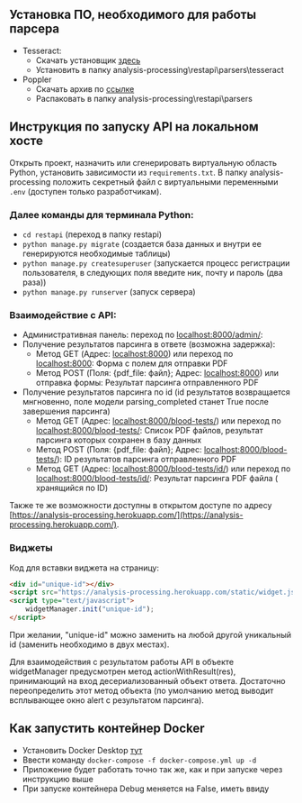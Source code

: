 ﻿## Установка ПО, необходимого для работы парсера

- Tesseract:
    - Скачать установщик [здесь](https://github.com/UB-Mannheim/tesseract/wiki)
    - Установить в папку analysis-processing\restapi\parsers\tesseract
- Poppler 
    - Скачать архив по [ссылке](https://drive.google.com/u/0/uc?id=1WU8SBkhBv_wx-dcNvztpaONI3_N29Cnj&export=download)
    - Распаковать в папку analysis-processing\restapi\parsers

## Инструкция по запуску API на локальном хосте

Открыть проект, назначить или сгенерировать виртуальную область Python, установить зависимости из `requirements.txt`. В
папку analysis-processing положить секретный файл с виртуальными переменными `.env` (доступен только разработчикам).

### Далее команды для терминала Python:

- `cd restapi` (переход в папку restapi)
- `python manage.py migrate` (создается база данных и внутри ее генерируются необходимые таблицы)
- `python manage.py createsuperuser` (запускается процесс регистрации пользователя, в следующих поля введите ник, почту
  и пароль (два раза))
- `python manage.py runserver` (запуск сервера)

### Взаимодействие с API:

- Административная панель: переход по [localhost:8000/admin/](http://localhost:8000/admin/):
- Получение результатов парсинга в ответе (возможна задержка):
    - Метод GET (Адрес: [localhost:8000](http://localhost:8000/)) или переход
      по [localhost:8000](http://localhost:8000/): Форма с полем для отправки PDF
    - Метод POST (Поля: {pdf_file: файл}; Адрес: [localhost:8000](http://localhost:8000/)) или отправка формы: Результат
      парсинга отправленного PDF
- Получение результатов парсинга по id (id результатов возвращается мнгновенно, поле модели parsing_completed станет
  True после завершения парсинга)
    - Метод GET (Адрес: [localhost:8000/blood-tests/](http://localhost:8000/blood-tests/)) или переход
      по [localhost:8000/blood-tests/](http://localhost:8000/blood-tests/): Список PDF файлов, результат парсинга
      которых сохранен в базу данных
    - Метод POST (Поля: {pdf_file: файл}; Адрес: [localhost:8000/blood-tests/](http://localhost:8000/blood-tests/)): ID
      результатов парсинга отправленного PDF
    - Метод GET (Адрес: [localhost:8000/blood-tests/id/](http://localhost:8000/blood-tests/id/)) или переход
      по [localhost:8000/blood-tests/id/](http://localhost:8000/blood-tests/id/): Результат парсинга PDF файла (
      хранящийся по ID)

Также те же возможности доступны в открытом доступе по
адресу [https://analysis-processing.herokuapp.com/](https://analysis-processing.herokuapp.com/).

### Виджеты

Код для вставки виджета на страницу:

```html
<div id="unique-id"></div>
<script src="https://analysis-processing.herokuapp.com/static/widget.js" type="text/javascript"></script>
<script type="text/javascript">
    widgetManager.init("unique-id");
</script>
```

При желании, "unique-id" можно заменить на любой другой уникальный id (заменить необходимо в двух местах). 

Для взаимодействия с результатом работы API в объекте widgetManager предусмотрен метод actionWithResult(res), принимающий на
вход десериализованный объект ответа. Достаточно переопределить этот метод объекта (по умолчанию метод выводит
всплывающее окно alert с результатом парсинга).

## Как запустить контейнер Docker

- Установить Docker Desktop [тут](https://hub.docker.com/editions/community/docker-ce-desktop-windows)
- Ввести команду `docker-compose -f docker-compose.yml up -d`
- Приложение будет работать точно так же, как и при запуске через инструкцию выше
- При запуске контейнера Debug меняется на False, иметь ввиду
